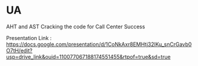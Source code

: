 # UA
AHT and AST 
Cracking the code for Call Center Success




Presentation Link : https://docs.google.com/presentation/d/1CoNkAxr8EMHtj32lKu_snCrGavb0O7tH/edit?usp=drive_link&ouid=110077067188174551455&rtpof=true&sd=true
